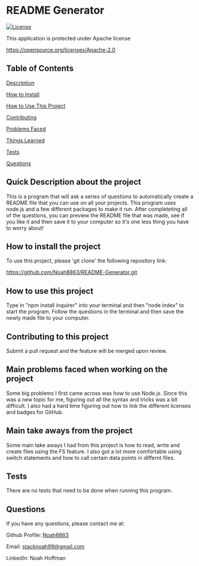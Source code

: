 

  # README Generator 


  [![License](https://img.shields.io/badge/License-Apache_2.0-blue.svg)](https://opensource.org/licenses/Apache-2.0)

  This application is protected under Apache license

  https://opensource.org/licenses/Apache-2.0 


  ## Table of Contents
  [Description](#quick-description-about-the-project)

  [How to Install](#how-to-install-the-project)

  [How to Use This Project](#how-to-use-this-project)

  [Contributing](#contributing-to-this-project)

  [Problems Faced](#main-problems-faced-when-working-on-the-project)

  [Things Learned](#main-take-aways-from-the-project)

  [Tests](#tests)

  [Questions](#questions)


  ## Quick Description about the project 

  This is a program that will ask  a series of questions to automatically create a README file that you can use on all your projects.  This program uses node.js and a few different packages to make it run. After completeting all of the questions, you can preview the README file that was made, see if you like it and then save it to your computer so it's one less thing you have to worry about! 

  ## How to install the project 

  To use this project, please 'git clone' the following repository link: 

  ​https://github.com/Noah8863/README-Generator.git 

  ## How to use this project 

  ​Type in "npm install inquirer" into your terminal and then "node index" to start the program. Follow the questions in the terminal and then save the newly made file to your computer. 

  ## Contributing to this project
  Submit a pull request and the feature will be merged upon review.  

  ## Main problems faced when working on the project 
 
  Some big problems I first came across was how to use Node.js. Since this was a new topic for me, figuring out all the syntax and tricks was a bit difficult. I also had a hard time figuring out how to link the different licenses and badges for GitHub.  

  ## Main take aways from the project 

  Some main take aways I had from this project is how to read, write and create files using the FS feature. I also got a lot more comfortable using switch statements and how to call certain data points in differnt files. 

  ## Tests 

  ​There are no tests that need to be done when running this program. 

  ## Questions 

  If you have any questions, please contact me at: 
 
  Github Profile: [Noah8863](https://github.com/Noah8863)  

  Email: stacknoah99@gmail.com 

  LinkedIn: Noah Hoffman
